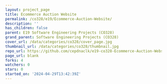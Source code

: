 ```yaml
---
layout: project_page
title: Ecommerce Auction Website
permalink: /co328/e19/Ecommerce-Auction-Website/
description: ''
has_children: false
parent: E19 Software Engineering Projects (CO328)
grand_parent: Software Engineering Projects (CO328)
cover_url: /data/categories/co328/cover_page.jpg
thumbnail_url: /data/categories/co328/thumbnail.jpg
repo_url: https://github.com/cepdnaclk/e19-co328-Ecommerce-Auction-Website
page_url: blank
forks: 4
watchers: 0
stars: 0
started_on: '2024-04-29T13:42:39Z'
---
```


